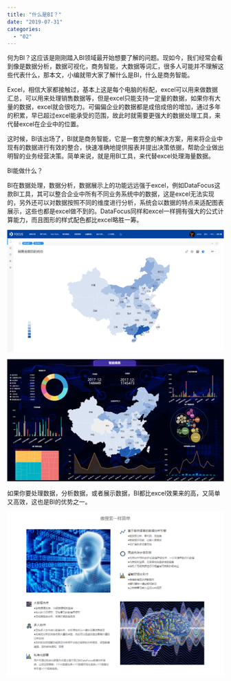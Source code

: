 ```yaml
---
title: "什么是BI？"
date: "2019-07-31"
categories: 
  - "02"
---
```


何为BI？这应该是刚刚踏入BI领域最开始想要了解的问题。现如今，我们经常会看到像是数据分析，数据可视化，商务智能，大数据等词汇，很多人可能并不理解这些代表什么，那本文，小编就带大家了解什么是BI，什么是商务智能。

Excel，相信大家都接触过，基本上这是每个电脑的标配，excel可以用来做数据汇总，可以用来处理销售数据等，但是excel只能支持一定量的数据，如果你有大量的数据，excel就会很吃力。可偏偏企业的数据都是成倍成倍的增加，通过多年的积累，早已超过excel能承受的范围，故此时就需要更强大的数据处理工具，来代替excel在企业中的位置。

这时候，BI该出场了，BI就是商务智能，它是一套完整的解决方案，用来将企业中现有的数据进行有效的整合，快速准确地提供报表并提出决策依据，帮助企业做出明智的业务经营决策。简单来说，就是用BI工具，来代替excel处理海量数据。

BI能做什么？

BI在数据处理，数据分析，数据展示上的功能远远强于excel，例如DataFocus这款BI工具，其可以整合企业中所有不同业务系统中的数据，这是excel无法实现的，另外还可以对数据按照不同的维度进行分析，系统会以数据的特点来适配图表展示，这些也都是excel做不到的。DataFocus同样和excel一样拥有强大的公式计算能力，而且图形的样式配色都比excel略胜一筹。

![](images/word-image-491.png)

![](images/word-image-492.png)

如果你要处理数据，分析数据，或者展示数据，BI都比excel效果来的高，又简单又高效，这也是BI的优势之一。

![](images/word-image-493.png)
